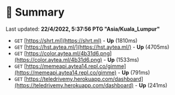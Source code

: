 # 📖 Summary
Last updated: **22/4/2022, 5:37:56 PTG "Asia/Kuala_Lumpur"**

- `GET` [https://shrt.ml](https://shrt.ml) - **Up** (1810ms)
- `GET` [https://hst.aytea.ml/](https://hst.aytea.ml/) - **Up** (4705ms)
- `GET` [https://color.aytea.ml/4b31d6.png](https://color.aytea.ml/4b31d6.png) - **Up** (1533ms)
- `GET` [https://memeapi.aytea14.repl.co/gimme](https://memeapi.aytea14.repl.co/gimme) - **Up** (791ms)
- `GET` [https://teledrivemy.herokuapp.com/dashboard](https://teledrivemy.herokuapp.com/dashboard) - **Up** (241ms)
